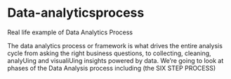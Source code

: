 # Data-analyticsprocess
Real life example of Data Analytics Process


The data analytics process or framework is what drives the entire analysis cycle from asking the right business questions, to collecting, cleaning, analyUing and visualiUing insights powered by data. We’re going to look at phases of the Data Analysis process including (the SIX STEP PROCESS)
